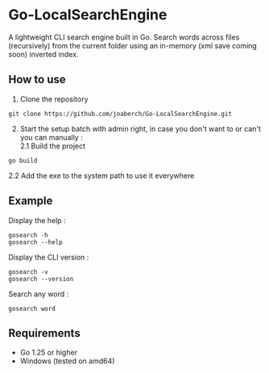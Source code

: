# Go-LocalSearchEngine
A lightweight CLI search engine built in Go. Search words across files (recursively) from the current folder using an in-memory (xml save coming soon) inverted index.
## How to use
1. Clone the repository
```
git clone https://github.com/joaberch/Go-LocalSearchEngine.git
```
2.   Start the setup batch with admin right, in case you don't want to or can't you can manually :<br>
2.1  Build the project
```
go build
```
2.2  Add the exe to the system path to use it everywhere

## Example
Display the help :
```
gosearch -h
gosearch --help
```

Display the CLI version :
```
gosearch -v
gosearch --version
```

Search any word :
```
gosearch word
```
## Requirements
- Go 1.25 or higher
- Windows (tested on amd64)
